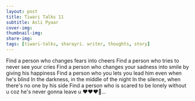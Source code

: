 ```yaml
---
layout: post
title: Tiwari Talks 11
subtitle: Asli Pyaar
cover-img: 
thumbnail-img: 
share-img: 
tags: [tiwari-talks, sharayri. writer, thoughts, story]
---
```

Find a person who changes fears into cheers
Find a person who tries to never see your cries 
Find a person who changes your sadness into smile by giving his happiness
Find a person who  you lets you lead him even when he's blind
In the darkness, in the middle of the night
In the silence, when there's no one by his side 
Find a person who is scared to be lonely without u coz he's never gonna leave u ♥️♥️♥️💖...